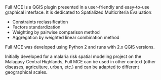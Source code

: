 Full MCE is a QGIS plugin presented in a user-friendly and easy-to-use graphical interface. It is dedicated to Spatialized Multicriteria Evaluation: 
-	Constraints reclassification
-	Factors standardization
-	Weighting by pairwise comparison method
-	Aggregation by weighted linear combination method

Full MCE was developed using Python 2 and runs with 2.x QGIS versions.

Initially developed for a malaria risk spatial modeling project on the Malagasy Central Highlands, Full MCE can be used in other context (other diseases, agriculture, urban, etc.) and can be adapted to different geographical scales.
